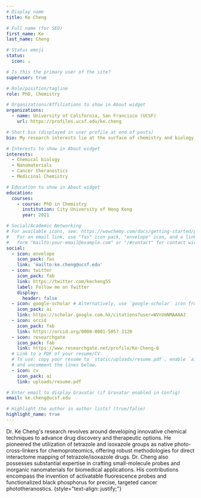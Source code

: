 ```yaml
---
# Display name
title: Ke Cheng

# Full name (for SEO)
first_name: Ke
last_name: Cheng

# Status emoji
status:
  icon: ☕️

# Is this the primary user of the site?
superuser: true

# Role/position/tagline
role: PhD, Chemistry 

# Organizations/Affiliations to show in About widget
organizations:
  - name: University of California, San Francisco (UCSF)
    url: https://profiles.ucsf.edu/ke.cheng

# Short bio (displayed in user profile at end of posts)
bio: My research interests lie at the surface of chemistry and biology, where I am deeply passionate about applying innovative chemistry to advance fields such as chemoproteomics, drug discovery, nanomedicine, and theranostics. My aim is to provide robust methodologies for mapping biological interactomes, accelerating drug development, and expanding therapeutic opportunities.

# Interests to show in About widget
interests:
  - Chemical biology
  - Nanomaterials
  - Cancer theranostics
  - Medicinal Chemistry

# Education to show in About widget
education:
  courses:
    - course: PhD in Chemistry
      institution: City University of Hong Kong
      year: 2021

# Social/Academic Networking
# For available icons, see: https://wowchemy.com/docs/getting-started/page-builder/#icons
#   For an email link, use "fas" icon pack, "envelope" icon, and a link in the
#   form "mailto:your-email@example.com" or "/#contact" for contact widget.
social:
  - icon: envelope
    icon_pack: fas
    link: 'mailto:ke.cheng@ucsf.edu'
  - icon: twitter
    icon_pack: fab
    link: https://twitter.com/kecheng55
    label: Follow me on Twitter
    display:
      header: false
  - icon: google-scholar # Alternatively, use `google-scholar` icon from `ai` icon pack
    icon_pack: ai
    link: https://scholar.google.com.hk/citations?user=WVnVmNMAAAAJ
  - icon: orcid
    icon_pack: fab
    link: https://orcid.org/0000-0001-5057-3120
  - icon: researchgate
    icon_pack: fab
    link: https://www.researchgate.net/profile/Ke-Cheng-6
  # Link to a PDF of your resume/CV.
  # To use: copy your resume to `static/uploads/resume.pdf`, enable `ai` icons in `params.yaml`,
  # and uncomment the lines below.
  - icon: cv
    icon_pack: ai
    link: uploads/resume.pdf

# Enter email to display Gravatar (if Gravatar enabled in Config)
email: ke.cheng@ucsf.edu

# Highlight the author in author lists? (true/false)
highlight_name: true
---
```


Dr. Ke Cheng's research revolves around developing innovative chemical techniques to advance drug discovery and therapeutic options. He pioneered the utilization of tetrazole and isoxazole groups as native photo-cross-linkers for chemoproteomics, offering robust methodologies for direct interactome mapping of tetrazole/isoxazole drugs. Dr. Cheng also possesses substantial expertise in crafting small-molecule probes and inorganic nanomaterials for biomedical applications. His contributions encompass the invention of activatable fluorescence probes and functionalized black phosphorus for precise, targeted cancer phototheranostics.
{style="text-align: justify;"}
